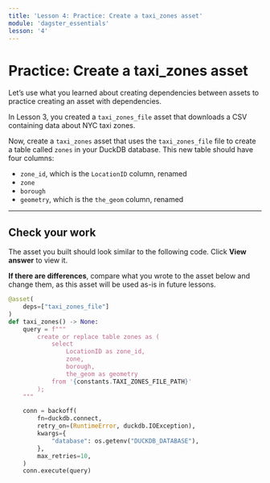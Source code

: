 ```yaml
---
title: 'Lesson 4: Practice: Create a taxi_zones asset'
module: 'dagster_essentials'
lesson: '4'
---
```


# Practice: Create a taxi_zones asset

Let’s use what you learned about creating dependencies between assets to practice creating an asset with dependencies.

In Lesson 3, you created a `taxi_zones_file` asset that downloads a CSV containing data about NYC taxi zones.

Now, create a `taxi_zones` asset that uses the `taxi_zones_file` file to create a table called `zones` in your DuckDB database. This new table should have four columns:

- `zone_id`, which is the `LocationID` column, renamed
- `zone`
- `borough`
- `geometry`, which is the `the_geom` column, renamed

---

## Check your work

The asset you built should look similar to the following code. Click **View answer** to view it.

**If there are differences**, compare what you wrote to the asset below and change them, as this asset will be used as-is in future lessons.

```python {% obfuscated="true" %}
@asset(
    deps=["taxi_zones_file"]
)
def taxi_zones() -> None:
    query = f"""
        create or replace table zones as (
            select
                LocationID as zone_id,
                zone,
                borough,
                the_geom as geometry
            from '{constants.TAXI_ZONES_FILE_PATH}'
        );
    """

    conn = backoff(
        fn=duckdb.connect,
        retry_on=(RuntimeError, duckdb.IOException),
        kwargs={
            "database": os.getenv("DUCKDB_DATABASE"),
        },
        max_retries=10,
    )
    conn.execute(query)
```
